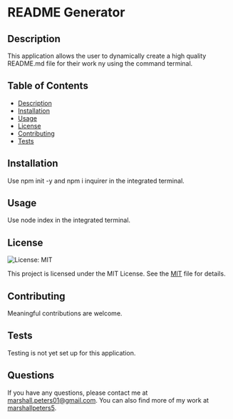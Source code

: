 # README Generator

## Description

This application allows the user to dynamically create a high quality README.md file for their work ny using the command terminal.

## Table of Contents

- [Description](#description-)
- [Installation](#installation-)
- [Usage](#usage-)
- [License](#license-)
- [Contributing](#contributing-)
- [Tests](#tests-)



## Installation

Use npm init -y and npm i inquirer in the integrated terminal.

## Usage

Use node index in the integrated terminal.

## License

![License: MIT](https://img.shields.io/badge/License-MIT-yellow.svg)

This project is licensed under the MIT License. See the [MIT](https://opensource.org/licenses/MIT) file for details.

## Contributing

Meaningful contributions are welcome.

## Tests

Testing is not yet set up for this application.

## Questions

If you have any questions, please contact me at marshall.peters01@gmail.com. You can also find more of my work at [marshallpeters5](https://github.com/marshallpeters5/).